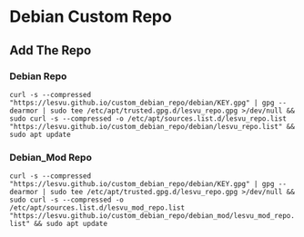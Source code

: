 # Debian Custom Repo

## Add The Repo

### Debian Repo
`curl -s --compressed "https://lesvu.github.io/custom_debian_repo/debian/KEY.gpg" | gpg --dearmor | sudo tee /etc/apt/trusted.gpg.d/lesvu_repo.gpg >/dev/null && sudo curl -s --compressed -o /etc/apt/sources.list.d/lesvu_repo.list "https://lesvu.github.io/custom_debian_repo/debian/lesvu_repo.list" && sudo apt update
`

### Debian_Mod Repo
`curl -s --compressed "https://lesvu.github.io/custom_debian_repo/debian/KEY.gpg" | gpg --dearmor | sudo tee /etc/apt/trusted.gpg.d/lesvu_repo.gpg >/dev/null && sudo curl -s --compressed -o /etc/apt/sources.list.d/lesvu_mod_repo.list "https://lesvu.github.io/custom_debian_repo/debian_mod/lesvu_mod_repo.list" && sudo apt update
`
